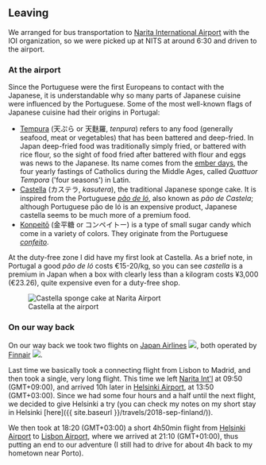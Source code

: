 ## Leaving

We arranged for bus transportation to [Narita International Airport](https://en.wikipedia.org/wiki/Narita_International_Airport) with the IOI organization, so we were picked up at NITS at around 6:30 and driven to the airport.

### At the airport

Since the Portuguese were the first Europeans to contact with the Japanese, it is understandable why so many parts of Japanese cuisine were influenced by the Portuguese. Some of the most well-known flags of Japanese cuisine had their origins in Portugal:
- [Tempura](https://en.wikipedia.org/wiki/Tempura) (天ぷら or 天麩羅, *tenpura*) refers to any food (generally seafood, meat or vegetables) that has been battered and deep-fried. In Japan deep-fried food was traditionally simply fried, or battered with rice flour, so the sight of food fried after battered with flour and eggs was news to the Japanese. Its name comes from the [ember days](https://en.wikipedia.org/wiki/Ember_days), the four yearly fastings of Catholics during the Middle Ages, called *Quattuor Tempora* ('four seasons') in Latin.
- [Castella](https://en.wikipedia.org/wiki/Castella) (カステラ, *kasutera*), the traditional Japanese sponge cake. It is inspired from the Portuguese [*pão de ló*](https://pt.wikipedia.org/wiki/P%C3%A3o_de_l%C3%B3), also known as *pão de Castela*; although Portuguese pão de ló is an expensive product, Japanese castella seems to be much more of a premium food.
- [Konpeitō](https://en.wikipedia.org/wiki/Konpeit%C5%8D) (金平糖 or コンペイトー) is a type of small sugar candy which come in a variety of colors. They originate from the Portuguese [*confeito*](https://en.wikipedia.org/wiki/Comfit).

At the duty-free zone I did have my first look at Castella. As a brief note, in Portugal a good *pão de ló* costs €15-20/kg, so you can see *castella* is a premium in Japan when a box with clearly less than a kilogram costs ¥3,000 (€23.26), quite expensive even for a duty-free shop.

<figure>
    <img src="https://i.imgur.com/XUg9Ujy.jpg" alt="Castella sponge cake at Narita Airport">
    <figcaption>Castella at the airport</figcaption>
</figure>

### On our way back

On our way back we took two flights on [Japan Airlines](https://en.wikipedia.org/wiki/Japan_Airlines) <img class="inline" src="https://logos-download.com/wp-content/uploads/2016/05/Japan_Airlines_JAL_logo.png">, both operated by [Finnair](https://en.wikipedia.org/wiki/Finnair) <img class="inline" src="https://airhex.com/images/airline-logos/finnair.png">.

Last time we basically took a connecting flight from Lisbon to Madrid, and then took a single, very long flight. This time we left [Narita Int'l](https://en.wikipedia.org/wiki/Narita_International_Airport) at 09:50 (GMT+09:00), and arrived 10h later in [Helsinki Airport](https://en.wikipedia.org/wiki/Helsinki_Airport), at 13:50 (GMT+03:00). Since we had some four hours and a half until the next flight, we decided to give Helsinki a try (you can check my notes on my short stay in Helsinki [here]({{ site.baseurl }}/travels/2018-sep-finland/)).

We then took at 18:20 (GMT+03:00) a short 4h50min flight from [Helsinki Airport](https://en.wikipedia.org/wiki/Helsinki_Airport) to [Lisbon Airport](https://en.wikipedia.org/wiki/Lisbon_Airport), where we arrived at 21:10 (GMT+01:00), thus putting an end to our adventure (I still had to drive for about 4h back to my hometown near Porto).
